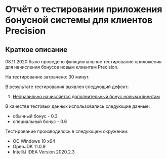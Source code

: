# Отчёт о тестировании приложения бонусной системы для клиентов Precision

## Краткое описание

08.11.2020 было проведено функциональное тестирование приложения для начисления бонусов новым клиентам Precision.

На тестирование затрачено: 30 минут.

В результате тестирования выявлен следующий дефект:
1. [Неправильно начисляется дополнительный бонус новым клиентам](https://github.com/Tatiana43/hw-2.2/issues/1)

В качестве тестовых данных использовались следующие данные:
* обычный бонус - 0.3
* специальный бонус - 0.6

Тестирование производилось в следующем окружении:
* ОС Windows 10 x64
* OpenJDK 11.0.9
* IntelliJ IDEA Version 2020.2.3
